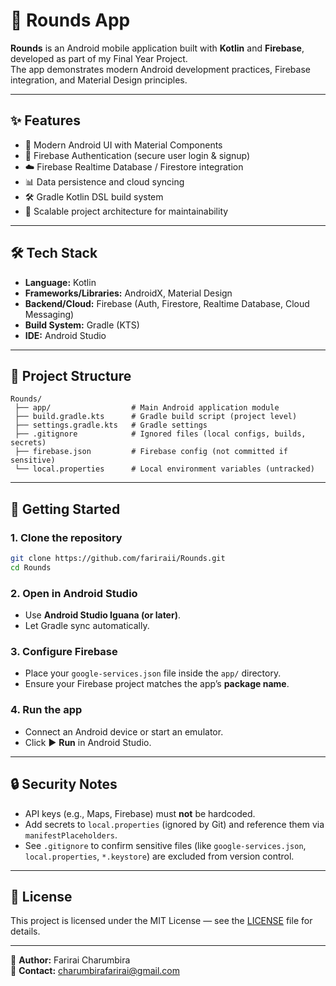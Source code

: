 # 🏥 Rounds App

**Rounds** is an Android mobile application built with **Kotlin** and **Firebase**, developed as part of my Final Year Project.  
The app demonstrates modern Android development practices, Firebase integration, and Material Design principles.

---

## ✨ Features
- 📱 Modern Android UI with Material Components  
- 🔐 Firebase Authentication (secure user login & signup)  
- ☁️ Firebase Realtime Database / Firestore integration  
- 📊 Data persistence and cloud syncing  
- 🛠️ Gradle Kotlin DSL build system  
- 🎯 Scalable project architecture for maintainability  

---

## 🛠️ Tech Stack
- **Language:** Kotlin  
- **Frameworks/Libraries:** AndroidX, Material Design  
- **Backend/Cloud:** Firebase (Auth, Firestore, Realtime Database, Cloud Messaging)  
- **Build System:** Gradle (KTS)  
- **IDE:** Android Studio  

---

## 📂 Project Structure
```
Rounds/
 ├── app/                  # Main Android application module
 ├── build.gradle.kts      # Gradle build script (project level)
 ├── settings.gradle.kts   # Gradle settings
 ├── .gitignore            # Ignored files (local configs, builds, secrets)
 ├── firebase.json         # Firebase config (not committed if sensitive)
 └── local.properties      # Local environment variables (untracked)
```

---

## 🚀 Getting Started

### 1. Clone the repository
```bash
git clone https://github.com/fariraii/Rounds.git
cd Rounds
```

### 2. Open in Android Studio
- Use **Android Studio Iguana (or later)**.  
- Let Gradle sync automatically.  

### 3. Configure Firebase
- Place your `google-services.json` file inside the `app/` directory.  
- Ensure your Firebase project matches the app’s **package name**.  

### 4. Run the app
- Connect an Android device or start an emulator.  
- Click ▶️ **Run** in Android Studio.  

---

## 🔒 Security Notes
- API keys (e.g., Maps, Firebase) must **not** be hardcoded.  
- Add secrets to `local.properties` (ignored by Git) and reference them via `manifestPlaceholders`.  
- See `.gitignore` to confirm sensitive files (like `google-services.json`, `local.properties`, `*.keystore`) are excluded from version control.  

---

## 📜 License
This project is licensed under the MIT License — see the [LICENSE](LICENSE) file for details.  

---

👤 **Author:** Farirai Charumbira  
📧 **Contact:** charumbirafarirai@gmail.com
